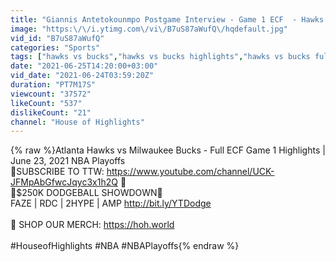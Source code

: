 ```yaml
---
title: "Giannis Antetokounmpo Postgame Interview - Game 1 ECF  - Hawks vs Bucks | 2021 NBA Playoffs"
image: "https:\/\/i.ytimg.com\/vi\/B7uS87aWufQ\/hqdefault.jpg"
vid_id: "B7uS87aWufQ"
categories: "Sports"
tags: ["hawks vs bucks","hawks vs bucks highlights","hawks vs bucks full game highlights"]
date: "2021-06-25T14:20:00+03:00"
vid_date: "2021-06-24T03:59:20Z"
duration: "PT7M17S"
viewcount: "37572"
likeCount: "537"
dislikeCount: "21"
channel: "House of Highlights"
---
```

{% raw %}Atlanta Hawks vs Milwaukee Bucks - Full ECF Game 1 Highlights | June 23, 2021 NBA Playoffs<br />🚨SUBSCRIBE TO TTW: <a rel="nofollow" target="blank" href="https://www.youtube.com/channel/UCK-JFMpAbGfwcJqyc3x1h2Q">https://www.youtube.com/channel/UCK-JFMpAbGfwcJqyc3x1h2Q</a> 🚨<br />🚨$250K DODGEBALL SHOWDOWN🚨<br />FAZE | RDC | 2HYPE | AMP <a rel="nofollow" target="blank" href="http://bit.ly/YTDodge">http://bit.ly/YTDodge</a><br /><br />📌 SHOP OUR MERCH: <a rel="nofollow" target="blank" href="https://hoh.world">https://hoh.world</a><br /><br />#HouseofHighlights #NBA #NBAPlayoffs{% endraw %}
